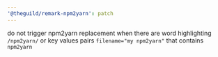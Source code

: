 ```yaml
---
'@theguild/remark-npm2yarn': patch
---
```


do not trigger npm2yarn replacement when there are word highlighting `/npm2yarn/` or key values pairs `filename="my npm2yarn"` that contains `npm2yarn`
